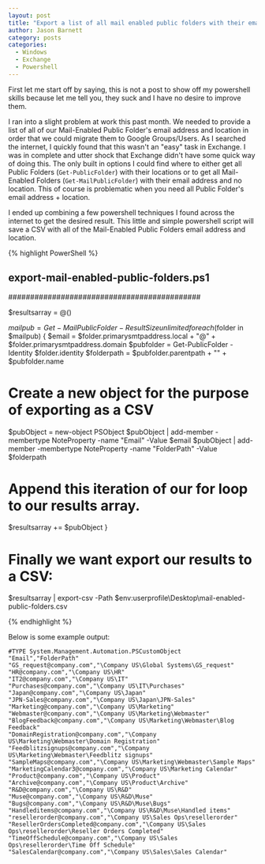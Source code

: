 ```yaml
---
layout: post
title: "Export a list of all mail enabled public folders with their email address and path"
author: Jason Barnett
category: posts
categories:
  - Windows
  - Exchange
  - Powershell
---
```


First let me start off by saying, this is not a post to show off my powershell skills because let me tell you, they suck and I have no desire to improve them.

I ran into a slight problem at work this past month. We needed to provide a list of all of our Mail-Enabled Public Folder's email address and location in order
that we could migrate them to Google Groups/Users. As I searched the internet, I quickly found that this wasn't an "easy" task in Exchange. I was in complete
and utter shock that Exchange didn't have some quick way of doing this. The only built in options I could find where to either get all Public Folders
(`Get-PublicFolder`) with their locations or to get all Mail-Enabled Folders (`Get-MailPublicFolder`) with their email address and no location. This of course is
problematic when you need all Public Folder's email address + location.

I ended up combining a few powershell techniques I found across the internet to get the desired result. This little and simple powershell script will save a CSV with
all of the Mail-Enabled Public Folders email address and location.

{% highlight PowerShell %}

## export-mail-enabled-public-folders.ps1 ##
############################################

$resultsarray = @()

$mailpub = Get-MailPublicFolder -ResultSize unlimited
foreach ($folder in $mailpub) {
  $email      = $folder.primarysmtpaddress.local + "@" + $folder.primarysmtpaddress.domain
  $pubfolder  = Get-PublicFolder -Identity $folder.identity
  $folderpath = $pubfolder.parentpath + "\" + $pubfolder.name

  # Create a new object for the purpose of exporting as a CSV
  $pubObject = new-object PSObject
  $pubObject | add-member -membertype NoteProperty -name "Email" -Value $email
  $pubObject | add-member -membertype NoteProperty -name "FolderPath" -Value $folderpath


  # Append this iteration of our for loop to our results array.
  $resultsarray += $pubObject
}

# Finally we want export our results to a CSV:
$resultsarray | export-csv -Path $env:userprofile\Desktop\mail-enabled-public-folders.csv

{% endhighlight %}


Below is some example output:

```
#TYPE System.Management.Automation.PSCustomObject
"Email","FolderPath"
"GS_request@company.com","\Company US\Global Systems\GS_request"
"HR@company.com","\Company US\HR"
"IT2@company.com","\Company US\IT"
"Purchases@company.com","\Company US\IT\Purchases"
"Japan@company.com","\Company US\Japan"
"JPN-Sales@company.com","\Company US\Japan\JPN-Sales"
"Marketing@company.com","\Company US\Marketing"
"Webmaster@company.com","\Company US\Marketing\Webmaster"
"BlogFeedback@company.com","\Company US\Marketing\Webmaster\Blog Feedback"
"DomainRegistration@company.com","\Company US\Marketing\Webmaster\Domain Registration"
"Feedblitzsignups@company.com","\Company US\Marketing\Webmaster\Feedblitz signups"
"SampleMaps@company.com","\Company US\Marketing\Webmaster\Sample Maps"
"MarketingCalendar3@company.com","\Company US\Marketing Calendar"
"Product@company.com","\Company US\Product"
"Archive@company.com","\Company US\Product\Archive"
"R&D@company.com","\Company US\R&D"
"Muse@company.com","\Company US\R&D\Muse"
"Bugs@company.com","\Company US\R&D\Muse\Bugs"
"Handleditems@company.com","\Company US\R&D\Muse\Handled items"
"resellerorder@company.com","\Company US\Sales Ops\resellerorder"
"ResellerOrdersCompleted@company.com","\Company US\Sales Ops\resellerorder\Reseller Orders Completed"
"TimeOffSchedule@company.com","\Company US\Sales Ops\resellerorder\Time Off Schedule"
"SalesCalendar@company.com","\Company US\Sales\Sales Calendar"
```


